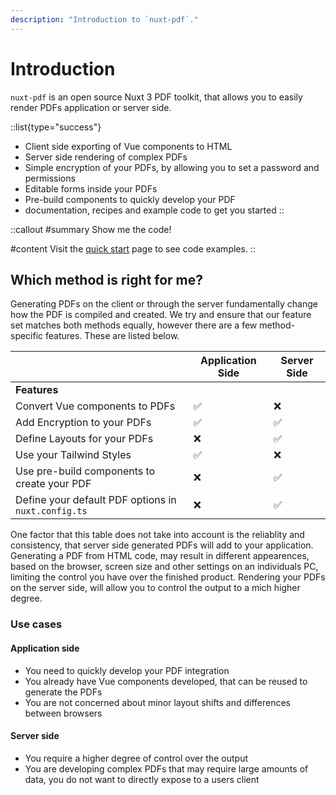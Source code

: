 ```yaml
---
description: "Introduction to `nuxt-pdf`."
---
```


# Introduction

`nuxt-pdf` is an open source Nuxt 3 PDF toolkit, that allows you to easily render PDFs application or server side.

::list{type="success"}
- Client side exporting of Vue components to HTML
- Server side rendering of complex PDFs
- Simple encryption of your PDFs, by allowing you to set a password and permissions
- Editable forms inside your PDFs
- Pre-build components to quickly develop your PDF
- documentation, recipes and example code to get you started
::

::callout
#summary
Show me the code!

#content
Visit the [quick start](/nuxt-pdf/getting-started/quick-start) page to see code examples.
::

## Which method is right for me?

Generating PDFs on the client or through the server fundamentally change how the PDF is compiled and created. We try and ensure that our feature set matches both methods equally, however there are a few method-specific features. These are listed below.

|                                                     | Application Side | Server Side |
|-----------------------------------------------------|------------------|-------------|
| **Features**                                        |                  |             |
| Convert Vue components to PDFs                      | ✅                | ❌           |
| Add Encryption to your PDFs                         | ✅                | ✅           |
| Define Layouts for your PDFs                        | ❌                | ✅           |
| Use your Tailwind Styles                            | ✅                | ❌           |
| Use pre-build components to create your PDF         | ❌                | ✅           |
| Define your default PDF options in `nuxt.config.ts` | ❌                | ✅           |

One factor that this table does not take into account is the reliablity and consistency, that server side generated PDFs will add to your application. Generating a PDF from HTML code, may result in different appearences, based on the browser, screen size and other settings on an individuals PC, limiting the control you have over the finished product. Rendering your PDFs on the server side, will allow you to control the output to a mich higher degree.

### Use cases

#### Application side

- You need to quickly develop your PDF integration
- You already have Vue components developed, that can be reused to generate the PDFs
- You are not concerned about minor layout shifts and differences between browsers

#### Server side

- You require a higher degree of control over the output
- You are developing complex PDFs that may require large amounts of data, you do not want to directly expose to a users client
